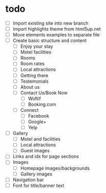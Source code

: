 # todo

- [ ] Import existing site into new branch
- [ ] Import highlights theme from html5up.net
- [ ] Move elements examples to separate file
- [ ] Create basic structure and content
  - [ ] Enjoy your stay
  - [ ] Motel facilities
  - [ ] Rooms
  - [ ] Room rates
  - [ ] Local attractions
  - [ ] Getting there
  - [ ] Testemonials
  - [ ] About us
  - [ ] Contact Us/Book Now
    - [ ] Woftif
    - [ ] Booking.com
  - [ ] Connect
    - [ ] Facebook
    - [ ] Google+
    - [ ] Yelp
- [ ] Gallery
  - [ ] Motel and facilities
  - [ ] Local attractions
  - [ ] Guest images
- [ ] Links and ids for page sections
- [ ] Images
  - [ ] Homepage images/backgrounds
  - [ ] Gallery images
- [ ] Navigation bar
- [ ] Font for title/banner text